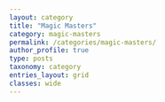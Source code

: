 ```yaml
---
layout: category
title: "Magic Masters"
category: magic-masters
permalink: /categories/magic-masters/
author_profile: true
type: posts
taxonomy: category
entries_layout: grid
classes: wide
---
```

